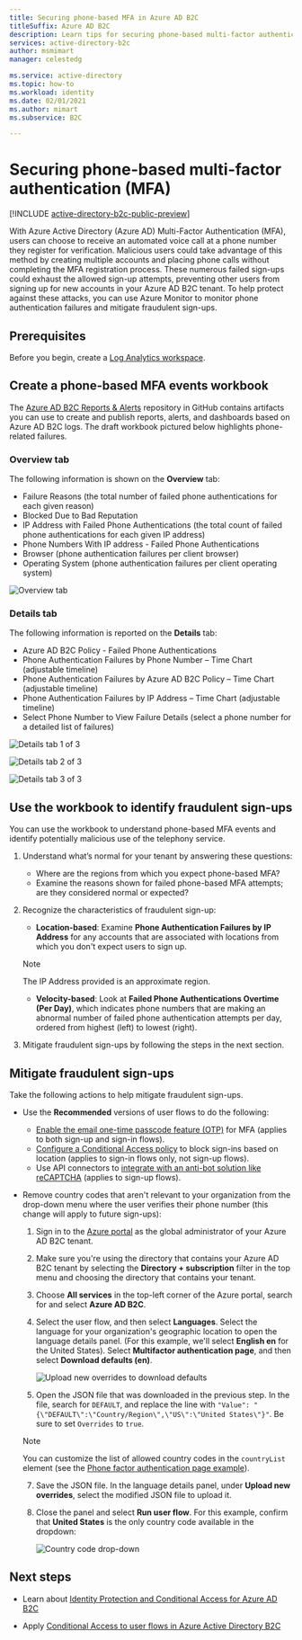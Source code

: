 ```yaml
---
title: Securing phone-based MFA in Azure AD B2C
titleSuffix: Azure AD B2C
description: Learn tips for securing phone-based multi-factor authentication (MFA) in your Azure AD B2C tenant by using Azure Monitor Log Analytics reports and alerts. Use our workbook to identify fraudulent phone authentications and mitigate fraudulent sign-ups. =
services: active-directory-b2c
author: msmimart
manager: celestedg

ms.service: active-directory
ms.topic: how-to
ms.workload: identity
ms.date: 02/01/2021
ms.author: mimart
ms.subservice: B2C

---
```

# Securing phone-based multi-factor authentication (MFA)

[!INCLUDE [active-directory-b2c-public-preview](../../includes/active-directory-b2c-public-preview.md)]

With Azure Active Directory (Azure AD) Multi-Factor Authentication (MFA), users can choose to receive an automated voice call at a phone number they register for verification. Malicious users could take advantage of this method by creating multiple accounts and placing phone calls without completing the MFA registration process. These numerous failed sign-ups could exhaust the allowed sign-up attempts, preventing other users from signing up for new accounts in your Azure AD B2C tenant. To help protect against these attacks, you can use Azure Monitor to monitor phone authentication failures and mitigate fraudulent sign-ups.

## Prerequisites

Before you begin, create a [Log Analytics workspace](azure-monitor.md).

## Create a phone-based MFA events workbook

The [Azure AD B2C Reports & Alerts](https://github.com/azure-ad-b2c/siem#phone-authentication-failures) repository in GitHub contains artifacts you can use to create and publish reports, alerts, and dashboards based on Azure AD B2C logs. The draft workbook pictured below highlights phone-related failures.

### Overview tab

The following information is shown on the **Overview** tab:

- Failure Reasons (the total number of failed phone authentications for each given reason)
- Blocked Due to Bad Reputation
- IP Address with Failed Phone Authentications (the total count of failed phone authentications for each given IP address)
- Phone Numbers With IP address - Failed Phone Authentications
- Browser (phone authentication failures per client browser)
- Operating System (phone authentication failures per client operating system)

![Overview tab](media/phone-based-mfa/overview-tab.png)

### Details tab

The following information is reported on the **Details** tab:

- Azure AD B2C Policy - Failed Phone Authentications
- Phone Authentication Failures by Phone Number – Time Chart (adjustable timeline)
- Phone Authentication Failures by Azure AD B2C Policy – Time Chart (adjustable timeline)
- Phone Authentication Failures by IP Address – Time Chart (adjustable timeline)
- Select Phone Number to View Failure Details (select a phone number for a detailed list of failures)

![Details tab 1 of 3](media/phone-based-mfa/details-tab-1.png)

![Details tab 2 of 3](media/phone-based-mfa/details-tab-2.png)

![Details tab 3 of 3](media/phone-based-mfa/details-tab-3.png)

## Use the workbook to identify fraudulent sign-ups

You can use the workbook to understand phone-based MFA events and identify potentially malicious use of the telephony service.

1. Understand what’s normal for your tenant by answering these questions:

   - Where are the regions from which you expect phone-based MFA?
   - Examine the reasons shown for failed phone-based MFA attempts; are they considered normal or expected?

2. Recognize the characteristics of fraudulent sign-up:

   - **Location-based**: Examine **Phone Authentication Failures by IP Address** for any accounts that are associated with locations from which you don't expect users to sign up.

   > [!NOTE]
   > The IP Address provided is an approximate region.

   - **Velocity-based**: Look at **Failed Phone Authentications Overtime (Per Day)**, which indicates phone numbers that are making an abnormal number of failed phone authentication attempts per day, ordered from highest (left) to lowest (right).

3. Mitigate fraudulent sign-ups by following the steps in the next section.
 

## Mitigate fraudulent sign-ups

Take the following actions to help mitigate fraudulent sign-ups.

- Use the **Recommended** versions of user flows to do the following:
     
   - [Enable the email one-time passcode feature (OTP)](phone-authentication-user-flows.md) for MFA (applies to both sign-up and sign-in flows).
   - [Configure a Conditional Access policy](conditional-access-user-flow.md) to block sign-ins based on location (applies to sign-in flows only, not sign-up flows).
   - Use API connectors to [integrate with an anti-bot solution like reCAPTCHA](https://github.com/Azure-Samples/active-directory-b2c-node-sign-up-user-flow-captcha) (applies to sign-up flows).

- Remove country codes that aren't relevant to your organization from the drop-down menu where the user verifies their phone number (this change will apply to future sign-ups):
    
   1. Sign in to the [Azure portal](https://portal.azure.com) as the global administrator of your Azure AD B2C tenant.

   2. Make sure you're using the directory that contains your Azure AD B2C tenant by selecting the **Directory + subscription** filter in the top menu and choosing the directory that contains your tenant.

   3. Choose **All services** in the top-left corner of the Azure portal, search for and select **Azure AD B2C**.

   4. Select the user flow, and then select **Languages**. Select the language for your organization's geographic location to open the language details panel. (For this example, we'll select **English en** for the United States). Select **Multifactor authentication page**, and then select **Download defaults (en)**.
 
      ![Upload new overrides to download defaults](media/phone-based-mfa/download-defaults.png)

   5. Open the JSON file that was downloaded in the previous step. In the file, search for `DEFAULT`, and replace the line with `"Value": "{\"DEFAULT\":\"Country/Region\",\"US\":\"United States\"}"`. Be sure to set `Overrides` to `true`.

   > [!NOTE]
   > You can customize the list of allowed country codes in the `countryList` element (see the [Phone factor authentication page example](localization-string-ids.md#phone-factor-authentication-page-example)).

   7. Save the JSON file. In the language details panel, under **Upload new overrides**, select the modified JSON file to upload it.

   8. Close the panel and select **Run user flow**. For this example, confirm that **United States** is the only country code available in the dropdown:
 
      ![Country code drop-down](media/phone-based-mfa/country-code-drop-down.png)

## Next steps

- Learn about [Identity Protection and Conditional Access for Azure AD B2C](conditional-access-identity-protection-overview.md) 

- Apply [Conditional Access to user flows in Azure Active Directory B2C](conditional-access-user-flow.md)